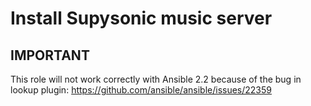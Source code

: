 # Install Supysonic music server

## IMPORTANT

This role will not work correctly with Ansible 2.2 because of the bug in
lookup plugin: https://github.com/ansible/ansible/issues/22359
